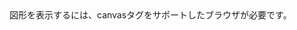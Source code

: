 <html>
<body>
<canvas id="sample" width="400" height="300">
図形を表示するには、canvasタグをサポートしたブラウザが必要です。
</canvas>
<script>
  function main() {
  var canvas = document.getElementById('sample');
  var context = canvas.getContext('2d');
  
  context.fillrect(Math.random()*1000,Math.random()*1000);
  
  
  
  
  
  
  
  requestAnimationFrame(main);
  }
  main();
</script>
</body>
</html>
